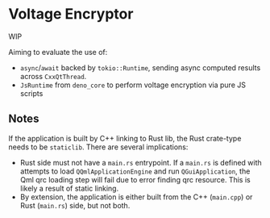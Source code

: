 # Voltage Encryptor

WIP

Aiming to evaluate the use of:
- `async`/`await` backed by `tokio::Runtime`, sending async computed results across `CxxQtThread`.
- `JsRuntime` from `deno_core` to perform voltage encryption via pure JS scripts

## Notes

If the application is built by C++ linking to Rust lib, the Rust crate-type needs to be `staticlib`.
There are several implications:
- Rust side must not have a `main.rs` entrypoint. If a `main.rs` is defined with attempts to load `QQmlApplicationEngine` and run `QGuiApplication`, the Qml qrc loading step will fail due to error finding qrc resource. This is likely a result of static linking.
- By extension, the application is either built from the C++ (`main.cpp`) or Rust (`main.rs`) side, but not both.
